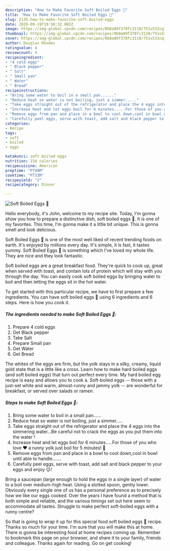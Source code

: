 ```yaml
---
description: "How to Make Favorite Soft Boiled Eggs 🥚"
title: "How to Make Favorite Soft Boiled Eggs 🥚"
slug: 2135-how-to-make-favorite-soft-boiled-eggs
date: 2020-09-19T19:58:32.002Z
image: https://img-global.cpcdn.com/recipes/0b8a09f378fc3110/751x532cq70/soft-boiled-eggs-🥚-recipe-main-photo.jpg
thumbnail: https://img-global.cpcdn.com/recipes/0b8a09f378fc3110/751x532cq70/soft-boiled-eggs-🥚-recipe-main-photo.jpg
cover: https://img-global.cpcdn.com/recipes/0b8a09f378fc3110/751x532cq70/soft-boiled-eggs-🥚-recipe-main-photo.jpg
author: Douglas Rhodes
ratingvalue: 4
reviewcount: 4
recipeingredient:
- "4 cold eggs"
- " Black pepper"
- " Salt"
- " Small pan"
- " Water"
- " Bread"
recipeinstructions:
- "Bring some water to boil in a small pan......"
- "Reduce heat so water is not boiling, just a simmer....."
- "Take eggs straight out of the refrigerator and place the 4 eggs into the simmering water...Be careful not to crack the eggs as you put them into the water !"
- "Increase heat and let eggs boil for 6 minutes.....For those of you who love ❤️ a runny yolk just boil for 5 minutes! 🤗"
- "Remove eggs from pan and place in a bowl to cool down,cool in bowl until able to handle......."
- "Carefully peel eggs, serve with toast, add salt and black pepper to your eggs and enjoy 😉!"
categories:
- Recipe
tags:
- soft
- boiled
- eggs

katakunci: soft boiled eggs 
nutrition: 154 calories
recipecuisine: American
preptime: "PT40M"
cooktime: "PT33M"
recipeyield: "2"
recipecategory: Dinner

---
```



![Soft Boiled Eggs 🥚](https://img-global.cpcdn.com/recipes/0b8a09f378fc3110/751x532cq70/soft-boiled-eggs-🥚-recipe-main-photo.jpg)

Hello everybody, it's John, welcome to my recipe site. Today, I'm gonna show you how to prepare a distinctive dish, soft boiled eggs 🥚. It is one of my favorites. This time, I'm gonna make it a little bit unique. This is gonna smell and look delicious.

Soft Boiled Eggs 🥚 is one of the most well liked of recent trending foods on earth. It's enjoyed by millions every day. It's simple, it is fast, it tastes yummy. Soft Boiled Eggs 🥚 is something which I've loved my whole life. They are nice and they look fantastic.

Soft boiled eggs are a great breakfast food. They&#39;re quick to cook up, great when served with toast, and contain lots of protein which will stay with you through the day. You can easily cook soft boiled eggs by bringing water to boil and then letting the eggs sit in the hot water.


To get started with this particular recipe, we have to first prepare a few ingredients. You can have soft boiled eggs 🥚 using 6 ingredients and 6 steps. Here is how you cook it.

<!--inarticleads1-->

##### The ingredients needed to make Soft Boiled Eggs 🥚:

1. Prepare 4 cold eggs
1. Get  Black pepper
1. Take  Salt
1. Prepare  Small pan
1. Get  Water
1. Get  Bread


The whites of the eggs are firm, but the yolk stays in a silky, creamy, liquid gold state that is a little like a cross. Learn how to make hard boiled eggs (and soft boiled eggs) that turn out perfect every time. My hard boiled egg recipe is easy and allows you to cook a. Soft-boiled eggs -- those with a just-set white and warm, almost-runny and jammy yolk -- are wonderful for breakfast, or served over salads or ramen. 

<!--inarticleads2-->

##### Steps to make Soft Boiled Eggs 🥚:

1. Bring some water to boil in a small pan......
1. Reduce heat so water is not boiling, just a simmer.....
1. Take eggs straight out of the refrigerator and place the 4 eggs into the simmering water...Be careful not to crack the eggs as you put them into the water !
1. Increase heat and let eggs boil for 6 minutes.....For those of you who love ❤️ a runny yolk just boil for 5 minutes! 🤗
1. Remove eggs from pan and place in a bowl to cool down,cool in bowl until able to handle.......
1. Carefully peel eggs, serve with toast, add salt and black pepper to your eggs and enjoy 😉!


Bring a saucepan (large enough to hold the eggs in a single layer) of water to a boil over medium-high heat. Using a slotted spoon, gently lower. Obviously every single one of us has a personal preference as to precisely how we like our eggs cooked. Over the years I have found a method that is both simple and reliable, and the various timings set out here seem to accommodate all tastes. Struggle to make perfect soft-boiled eggs with a runny centre? 

So that is going to wrap it up for this special food soft boiled eggs 🥚 recipe. Thanks so much for your time. I'm sure that you will make this at home. There is gonna be interesting food at home recipes coming up. Remember to bookmark this page on your browser, and share it to your family, friends and colleague. Thanks again for reading. Go on get cooking!
